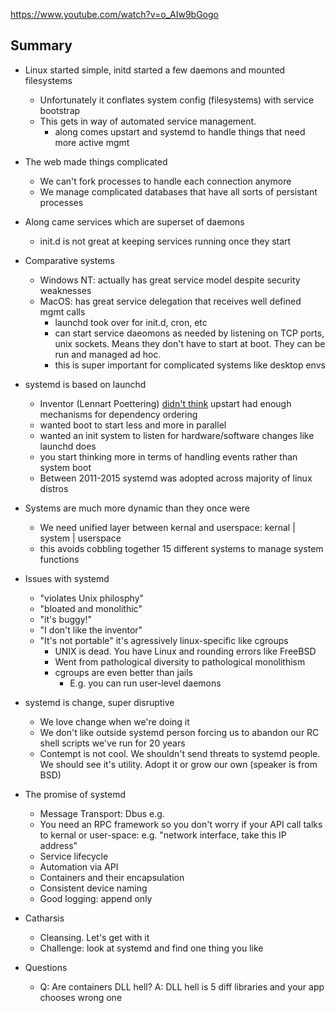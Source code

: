 https://www.youtube.com/watch?v=o_AIw9bGogo

## Summary

- Linux started simple, initd started a few daemons and mounted filesystems
	- Unfortunately it conflates system config (filesystems) with service bootstrap
    - This gets in way of automated service management.
    	- along comes upstart and systemd to handle things that need more active mgmt
- The web made things complicated
	- We can't fork processes to handle each connection anymore
    - We manage complicated databases that have all sorts of persistant processes
- Along came services which are superset of daemons
	- init.d is not great at keeping services running once they start
    
- Comparative systems
	- Windows NT: actually has great service model despite security weaknesses
    - MacOS: has great service delegation that receives well defined mgmt calls 
		- launchd took over for init.d, cron, etc 
        - can start service daeomons as needed by listening on TCP ports, unix sockets. Means they don't have to start at boot. They can be run and managed ad hoc.
        - this is super important for complicated systems like desktop envs
        
- systemd is based on launchd
	- Inventor (Lennart Poettering) [didn't think](http://0pointer.de/blog/projects/systemd.html) upstart had enough mechanisms for dependency ordering
    - wanted boot to start less and more in parallel
    - wanted an init system to listen for hardware/software changes like launchd does
    - you start thinking more in terms of handling events rather than system boot
    - Between 2011-2015 systemd was adopted across majority of linux distros
    
 - Systems are much more dynamic than they once were
 	- We need unified layer between kernal and userspace: kernal | system | userspace
    - this avoids cobbling together 15 different systems to manage system functions
    
 - Issues with systemd
 	- "violates Unix philosphy"
    - "bloated and monolithic"
    - "it's buggy!"
    - "I don't like the inventor"
    - "It's not portable" it's agressively linux-specific like cgroups
    	- UNIX is dead. You have Linux and rounding errors like FreeBSD
        - Went from pathological diversity to pathological monolithism
        - cgroups are even better than jails
        	- E.g. you can run user-level daemons
- systemd is change, super disruptive
	- We love change when we're doing it
    - We don't like outside systemd person forcing us to abandon our RC shell scripts we've run for 20 years
    - Contempt is not cool. We shouldn't send threats to systemd people. We should see it's utility. Adopt it or grow our own (speaker is from BSD)
    
- The promise of systemd
 	- Message Transport: Dbus e.g.
    - You need an RPC framework so you don't worry if your API call talks to kernal or user-space: e.g. "network interface, take this IP address" 
    - Service lifecycle
    - Automation via API
    - Containers and their encapsulation
    - Consistent device naming
    - Good logging: append only

- Catharsis
	- Cleansing. Let's get with it
    - Challenge: look at systemd and find one thing you like
    
    
- Questions
	- Q: Are containers DLL hell?
    	A: DLL hell is 5 diff libraries and your app chooses wrong one
    	
